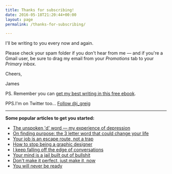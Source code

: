 ```yaml
---
title: Thanks for subscribing!
date: 2016-05-18T21:20:44+00:00
layout: page
permalink: /thanks-for-subscribing/

---
```

I'll be writing to you every now and again.

Please check your spam folder if you don't hear from me — and if you're a Gmail user, be sure to drag my email from your <em>Promotions</em> tab to your <em>Primary</em> inbox.

Cheers,

James

PS. Remember you can <a href="https://gumroad.com/l/reset-your-brain">get my best writing in this free ebook</a>.

PPS.I'm on Twitter too...
<a class="twitter-follow-button" href="https://twitter.com/j_greig" data-show-count="false" data-size="large">Follow @j_greig</a>
<script>!function(d,s,id){var js,fjs=d.getElementsByTagName(s)[0],p=/^http:/.test(d.location)?'http':'https';if(!d.getElementById(id)){js=d.createElement(s);js.id=id;js.src=p+'://platform.twitter.com/widgets.js';fjs.parentNode.insertBefore(js,fjs);}}(document, 'script', 'twitter-wjs');</script>

<hr />

<strong>Some popular articles to get you started:</strong>
<ul>
 	<li><a href="http://greig.cc/the-unspoken-d-word-depression">The unspoken 'd' word — my experience of depression</a></li>
 	<li><a href="http://greig.cc/finding-your-purpose">On finding purpose: the 3 letter word that could change your life</a></li>
 	<li><a href="http://greig.cc/hate-being-a-graphic-designer">Your job is an escape route, not a trap</a></li>
 	<li><a href="http://greig.cc/how-to-stop-being-a-graphic-designer">How to stop being a graphic designer</a></li>
 	<li><a href="http://greig.cc/falling-off-the-edge-of-conversations">I keep falling off the edge of conversations</a></li>
 	<li><a href="http://greig.cc/your-mind-is-a-jail-built-out-of-bullshit">Your mind is a jail built out of bullshit</a></li>
 	<li><a href="http://greig.cc/dont-make-it-perfect-just-make-it-now">Don't make it perfect, just make it, now</a></li>
 	<li><a href="http://greig.cc/you-will-never-be-ready">You will never be ready</a></li>
</ul>
<p id="yui_3_17_2_4_1434706477051_7050"></p>
